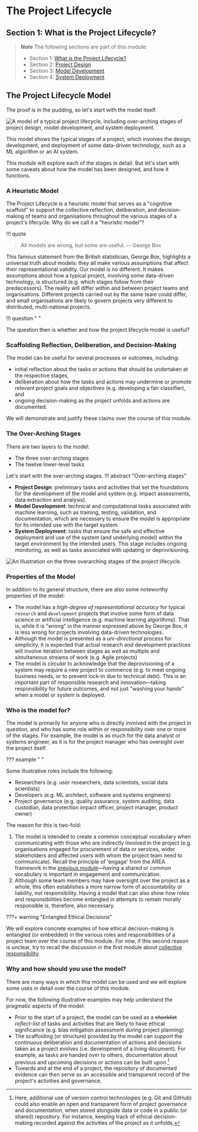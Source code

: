 # The Project Lifecycle 
## Section 1: What is the Project Lifecycle?

> **Note**
> The following sections are part of this module:
>
> - Section 1: [What is the Project Lifecycle?](rri-101-1.md)
> - Section 2: [Project Design](rri-101-2.md)
> - Section 3: [Model Development](rri-101-3.md)
> - Section 4: [System Deployment](rri-101-4.md)

## The Project Lifecycle Model

The proof is in the pudding, so let's start with the model itself.

![A model of a typical project lifecycle, including over-arching stages of project design, model development, and system deployment.](https://raw.githubusercontent.com/alan-turing-institute/turing-commons/main/docs/assets/images/graphics/project-lifecycle.png)

This model shows the typical stages of a project, which involves the design, development, and deployment of some data-driven technology, such as a ML algorithm or an AI system.

This module will explore each of the stages in detail.
But let's start with some caveats about how the model has been designed, and how it functions.

### A Heuristic Model

The Project Lifecycle is a heuristic model that serves as a "cognitive scaffold" to support the collective reflection, deliberation, and decision-making of teams and organisations throughout the various stages of a project's lifecycle.
Why do we call it a "heuristic model"?

!!! quote

  > All models are wrong, but some are useful.
  > -- George Box

This famous statement from the British statistician, George Box, highlights a universal truth about models: they all make various assumptions that affect their representational validity.
Our model is no different.
It makes assumptions about how a typical project, involving some data-driven technology, is structured (e.g. which stages follow from their predecessors).
The reality will differ within and between project teams and organisations.
Different projects carried out by the same team could differ, and small organisations are likely to govern projects very different to distributed, multi-national projects.

!!! question " "

  The question then is whether and how the project lifecycle model is useful?

### Scaffolding Reflection, Deliberation, and Decision-Making

The model can be useful for several processes or outcomes, including:

- initial reflection about the tasks or actions that should be undertaken at the respective stages,
- deliberation about how the tasks and actions may undermine or promote relevant project goals and objectives (e.g. developing a fair classifier), and
- ongoing decision-making as the project unfolds and actions are documented.

We will demonstrate and justify these claims over the course of this module.

### The Over-Arching Stages

There are two layers to the model:

- The three over-arching stages
- The twelve lower-level tasks

Let's start with the over-arching stages.
!!! abstract "Over-arching stages"

  - **Project Design**: preliminary tasks and activities that set the foundations for the development of the model and system (e.g. impact assessments, data extraction and analysis).
  - **Model Development**: technical and computational tasks associated with machine learning, such as training, testing, validation, and documentation, which are necessary to ensure the model is appropriate for its intended use with the target system.
  - **System Deployment**: tasks that ensure the safe and effective deployment and use of the system (and underlying model) within the target environment by the intended users. This stage includes ongoing monitoring, as well as tasks associated with updating or deprovisioning.

![An illustration on the three overarching stages of the project lifecycle.](https://raw.githubusercontent.com/alan-turing-institute/turing-commons/main/docs/assets/images/illustrations/lifecycle-stylised-alt.png)

### Properties of the Model

In addition to its general structure, there are also some noteworthy properties of the model:

- The model has a *high-degree of representational accuracy* for typical `research` and `development` projects that involve some form of data science or artificial intelligence (e.g. machine learning algorithms).
That is, while it is "wrong" in the manner expressed above by George Box, it is less wrong for projects involving data-driven technologies.
- Although the model is presented as a *uni-directional* process for simplicity, it is expected that actual research and development practices will involve iteration between stages as well as multiple and simultaneous streams of work (e.g. Agile projects)
- The model is *circular* to acknowledge that the deprovisioning of a system may require a new project to commence (e.g. to meet ongoing business needs, or to prevent lock-in due to technical debt). This is an important part of responsible research and innovation—taking responsibility for future outcomes, and not just "washing your hands" when a model or system is deployed.


### Who is the model for?

The model is primarily for anyone who is directly involved with the project in question, and who has some role within or responsibility over one or more of the stages.
For example, the model is as much for the data analyst or systems engineer, as it is for the project manager who has oversight over the project itself.

<!-- admonition -->
??? example " "

  Some illustrative roles include the following:

  - Researchers (e.g. user researchers, data scientists, social data scientists)
  - Developers (e.g. ML architect, software and systems engineers)
  - Project governance (e.g. quality assurance, system auditing, data custodian, data protection impact officer, project manager, product owner)
<!-- end admonition -->

The reason for this is two-fold:

1. The model is intended to create a common conceptual vocabulary when communicating with those who are indirectly involved in the project (e.g. organisations engaged for procurement of data or services, wider stakeholders and affected users with whom the project team need to communicate). 
Recall the principle of 'engage' from the AREA framework in the [previous module](rri-100-3.md)—having a shared or common vocabulary is important in engagement and communication.
2. Although some team members may have oversight over the project as a whole, this often establishes a more narrow form of accountability or liability, not responsibility. Having a model that can also show how roles and responsibilities become entangled in attempts to remain morally responsible is, therefore, also necessary.

<!-- admonition -->
???+ warning "Entangled Ethical Decisions"

  We will explore concrete examples of how ethical decision-making is entangled (or embedded) in the various roles and responsibilities of a project team over the course of this module.
  For now, if this second reason is unclear, try to recall the discussion in the first module about [collective responsibility](rri-100-1.md).

### Why and how should you use the model?

There are many ways in which this model can be used and we will explore some uses in detail over the course of this module.

For now, the following illustrative examples may help understand the pragmatic aspects of the model:

- Prior to the start of a project, the model can be used as a ~~checklist~~ *reflect-list* of tasks and activities that are likely to have ethical significance (e.g. bias mitigation assessment during project planning)
- The scaffolding (or structure) provided by the model can support the continuous deliberation and documentation of actions and decisions taken as a project evolves (i.e. development of a living document).
For example, as tasks are handed over to others, documentation about previous and upcoming decisions or actions can be built upon.[^version]
- Towards and at the end of a project, the repository of documented evidence can then serve as an accessible and transparent record of the project's activities and governance.

[^version]: Here, additional use of version control technologies (e.g. Git and GitHub) could also enable an open and transparent form of project governance and documentation, when stored alongside data or code in a public (or shared) repository. For instance, keeping track of ethical decision-making recorded against the activities of the project as it unfolds.
